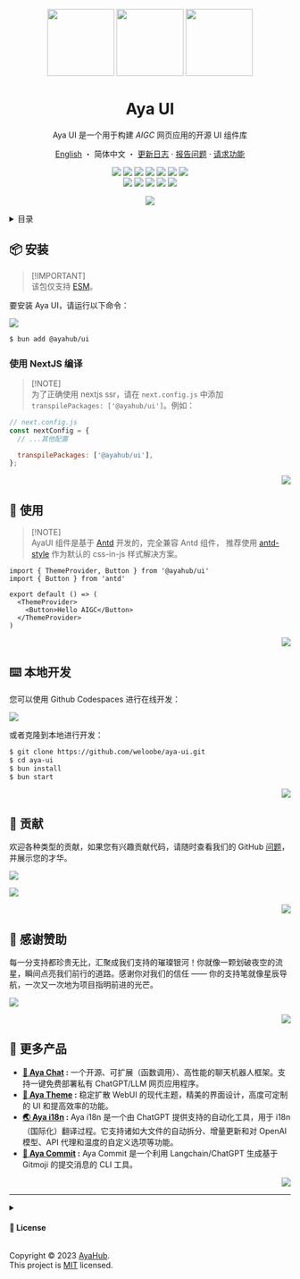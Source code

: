 <a name="readme-top"></a>

<div align="center">

<img height="120" src="https://registry.npmmirror.com/@ayahub/assets-logo/1.2.0/files/assets/logo-3d.webp">
<img height="120" src="https://gw.alipayobjects.com/zos/kitchen/qJ3l3EPsdW/split.svg">
<img height="120" src="https://registry.npmmirror.com/@ayahub/assets-emoji/1.3.0/files/assets/lollipop.webp">

<h1>Aya UI</h1>

Aya UI 是一个用于构建 _AIGC_ 网页应用的开源 UI 组件库

[English](./README.md) ・ 简体中文 ・ [更新日志](./CHANGELOG.md) · [报告问题][github-issues-link] · [请求功能][github-issues-link]

<!-- SHIELD GROUP -->

[![][npm-release-shield]][npm-release-link]
[![][vercel-shield]][vercel-link]
[![][discord-shield]][discord-link]
[![][npm-downloads-shield]][npm-downloads-link]
[![][github-releasedate-shield]][github-releasedate-link]
[![][github-action-test-shield]][github-action-test-link]
[![][github-action-release-shield]][github-action-release-link]<br/>
[![][github-contributors-shield]][github-contributors-link]
[![][github-forks-shield]][github-forks-link]
[![][github-stars-shield]][github-stars-link]
[![][github-issues-shield]][github-issues-link]
[![][github-license-shield]][github-license-link]

[![][banner]][vercel-link]

</div>

<details>
<summary><kbd>目录</kbd></summary>

#### 目录

- [📦 安装](#-安装)
  - [使用 NextJS 编译](#使用-nextjs-编译)
- [🤯 使用](#-使用)
- [⌨️ 本地开发](#️-本地开发)
- [🤝 贡献](#-贡献)
- [🔗 更多产品](#-更多产品)

####

</details>

## 📦 安装

> \[!IMPORTANT]\
> 该包仅支持 [ESM](https://gist.github.com/sindresorhus/a39789f98801d908bbc7ff3ecc99d99c)。

要安装 Aya UI，请运行以下命令：

[![][bun-shield]][bun-link]

```bash
$ bun add @ayahub/ui
```

### 使用 NextJS 编译

> \[!NOTE]\
> 为了正确使用 nextjs ssr，请在 `next.config.js` 中添加 `transpilePackages: ['@ayahub/ui']`。例如：

```js
// next.config.js
const nextConfig = {
  // ...其他配置

  transpilePackages: ['@ayahub/ui'],
};
```

<div align="right">

[![][back-to-top]](#readme-top)

</div>

## 🤯 使用

> \[!NOTE]\
> AyaUI 组件是基于 [Antd](https://ant.design/components/overview/) 开发的，完全兼容 Antd 组件，
> 推荐使用 [antd-style](https://ant-design.github.io/antd-style/) 作为默认的 css-in-js 样式解决方案。

```tsx
import { ThemeProvider, Button } from '@ayahub/ui'
import { Button } from 'antd'

export default () => (
  <ThemeProvider>
    <Button>Hello AIGC</Button>
  </ThemeProvider>
)
```

<div align="right">

[![][back-to-top]](#readme-top)

</div>

## ⌨️ 本地开发

您可以使用 Github Codespaces 进行在线开发：

[![][codespaces-shield]][codespaces-link]

或者克隆到本地进行开发：

```bash
$ git clone https://github.com/weloobe/aya-ui.git
$ cd aya-ui
$ bun install
$ bun start
```

<div align="right">

[![][back-to-top]](#readme-top)

</div>

## 🤝 贡献

欢迎各种类型的贡献，如果您有兴趣贡献代码，请随时查看我们的 GitHub [问题][github-issues-link]，并展示您的才华。

[![][pr-welcome-shield]][pr-welcome-link]

[![][contributors-contrib]][contributors-link]

<div align="right">

[![][back-to-top]](#readme-top)

</div>

## 🩷 感谢赞助

每一分支持都珍贵无比，汇聚成我们支持的璀璨银河！你就像一颗划破夜空的流星，瞬间点亮我们前行的道路。感谢你对我们的信任 —— 你的支持笔就像星辰导航，一次又一次地为项目指明前进的光芒。

<a href="https://opencollective.com/ayahub" target="_blank">
  <picture>
    <source media="(prefers-color-scheme: dark)" srcset="https://github.com/weloobe/.github/blob/main/static/sponsor-dark.png?raw=true">
    <img  src="https://github.com/weloobe/.github/blob/main/static/sponsor-light.png?raw=true">
  </picture>
</a>

<div align="right">

[![][back-to-top]](#readme-top)

</div>

## 🔗 更多产品

- **[🤖 Aya Chat][aya-chat] :** 一个开源、可扩展（函数调用）、高性能的聊天机器人框架。支持一键免费部署私有 ChatGPT/LLM 网页应用程序。
- **[🤯 Aya Theme][aya-theme] :** 稳定扩散 WebUI 的现代主题，精美的界面设计，高度可定制的 UI 和提高效率的功能。
- **[🌏 Aya i18n][aya-i18n] :** Aya i18n 是一个由 ChatGPT 提供支持的自动化工具，用于 i18n（国际化）翻译过程。它支持诸如大文件的自动拆分、增量更新和对 OpenAI 模型、API 代理和温度的自定义选项等功能。
- **[💌 Aya Commit][aya-commit] :** Aya Commit 是一个利用 Langchain/ChatGPT 生成基于 Gitmoji 的提交消息的 CLI 工具。

<div align="right">

[![][back-to-top]](#readme-top)

</div>

---

<details><summary><h4>📝 License</h4></summary>

[![][fossa-license-shield]][fossa-license-link]

</details>

Copyright © 2023 [AyaHub][profile-link]. <br />
This project is [MIT](./LICENSE) licensed.

<!-- LINK GROUP -->

[aya-chat]: https://github.com/weloobe/aya-chat
[aya-commit]: https://github.com/weloobe/aya-commit/tree/master/packages/aya-commit
[aya-i18n]: https://github.com/weloobe/aya-commit/tree/master/packages/aya-i18n
[aya-theme]: https://github.com/weloobe/sd-webui-aya-theme
[back-to-top]: https://img.shields.io/badge/-BACK_TO_TOP-151515?style=flat-square
[banner]: https://github-production-user-asset-6210df.s3.amazonaws.com/17870709/268452017-960ab8a1-e4b7-4648-beb1-77daf4b6034a.png
[bun-link]: https://bun.sh
[bun-shield]: https://img.shields.io/badge/-speedup%20with%20bun-black?logo=bun&style=for-the-badge
[codespaces-link]: https://codespaces.new/weloobe/aya-ui
[codespaces-shield]: https://github.com/codespaces/badge.svg
[contributors-contrib]: https://contrib.rocks/image?repo=ayahub/aya-ui
[contributors-link]: https://github.com/weloobe/aya-ui/graphs/contributors
[discord-link]: https://discord.gg/AYFPHvv2jT
[discord-shield]: https://img.shields.io/discord/1127171173982154893?color=5865F2&label=discord&labelColor=black&logo=discord&logoColor=white&style=flat-square
[fossa-license-link]: https://app.fossa.com/projects/git%2Bgithub.com%2Fweloobe%2Faya-ui
[fossa-license-shield]: https://app.fossa.com/api/projects/git%2Bgithub.com%2Fweloobe%2Faya-ui.svg?type=large
[github-action-release-link]: https://github.com/actions/workflows/weloobe/aya-ui/release.yml
[github-action-release-shield]: https://img.shields.io/github/actions/workflow/status/weloobe/aya-ui/release.yml?label=release&labelColor=black&logo=githubactions&logoColor=white&style=flat-square
[github-action-test-link]: https://github.com/actions/workflows/weloobe/aya-ui/test.yml
[github-action-test-shield]: https://img.shields.io/github/actions/workflow/status/weloobe/aya-ui/test.yml?label=test&labelColor=black&logo=githubactions&logoColor=white&style=flat-square
[github-contributors-link]: https://github.com/weloobe/aya-ui/graphs/contributors
[github-contributors-shield]: https://img.shields.io/github/contributors/weloobe/aya-ui?color=c4f042&labelColor=black&style=flat-square
[github-forks-link]: https://github.com/weloobe/aya-ui/network/members
[github-forks-shield]: https://img.shields.io/github/forks/weloobe/aya-ui?color=8ae8ff&labelColor=black&style=flat-square
[github-issues-link]: https://github.com/weloobe/aya-ui/issues
[github-issues-shield]: https://img.shields.io/github/issues/weloobe/aya-ui?color=ff80eb&labelColor=black&style=flat-square
[github-license-link]: https://github.com/weloobe/aya-ui/blob/master/LICENSE
[github-license-shield]: https://img.shields.io/github/license/weloobe/aya-ui?color=white&labelColor=black&style=flat-square
[github-releasedate-link]: https://github.com/weloobe/aya-ui/releases
[github-releasedate-shield]: https://img.shields.io/github/release-date/weloobe/aya-ui?labelColor=black&style=flat-square
[github-stars-link]: https://github.com/weloobe/aya-ui/network/stargazers
[github-stars-shield]: https://img.shields.io/github/stars/weloobe/aya-ui?color=ffcb47&labelColor=black&style=flat-square
[npm-downloads-link]: https://www.npmjs.com/package/@ayahub/ui
[npm-downloads-shield]: https://img.shields.io/npm/dt/@ayahub/ui?labelColor=black&style=flat-square
[npm-release-link]: https://www.npmjs.com/package/@ayahub/ui
[npm-release-shield]: https://img.shields.io/npm/v/@ayahub/ui?color=369eff&labelColor=black&logo=npm&logoColor=white&style=flat-square
[pr-welcome-link]: https://github.com/weloobe/aya-chat/pulls
[pr-welcome-shield]: https://img.shields.io/badge/🤯_pr_welcome-%E2%86%92-ffcb47?labelColor=black&style=for-the-badge
[profile-link]: https://github.com/ayahub
[vercel-link]: https://aya-ui.weloobe.com
[vercel-shield]: https://img.shields.io/website?down_message=offline&label=vercel&labelColor=black&logo=vercel&style=flat-square&up_message=online&url=https%3A%2F%2Faya-ui.weloobe.com
